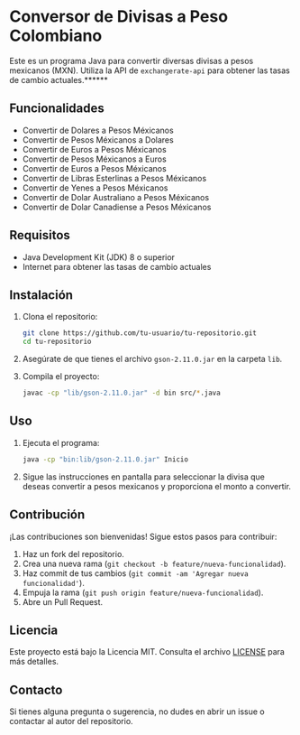 # Conversor de Divisas a Peso Colombiano
Este es un programa Java para convertir diversas divisas a pesos mexicanos (MXN). Utiliza la API de `exchangerate-api` para obtener las tasas de cambio actuales.******


## Funcionalidades

- Convertir de Dolares a Pesos Méxicanos
- Convertir de Pesos Méxicanos a Dolares
- Convertir de Euros a Pesos Méxicanos
- Convertir de Pesos Méxicanos a Euros
- Convertir de Euros a Pesos Méxicanos
- Convertir de Libras Esterlinas a Pesos Méxicanos
- Convertir de Yenes a Pesos Méxicanos
- Convertir de Dolar Australiano a Pesos Méxicanos
- Convertir de Dolar Canadiense a Pesos Méxicanos

## Requisitos

- Java Development Kit (JDK) 8 o superior
- Internet para obtener las tasas de cambio actuales

## Instalación

1. Clona el repositorio:

    ```sh
    git clone https://github.com/tu-usuario/tu-repositorio.git
    cd tu-repositorio
    ```

2. Asegúrate de que tienes el archivo `gson-2.11.0.jar` en la carpeta `lib`.

3. Compila el proyecto:

    ```sh
    javac -cp "lib/gson-2.11.0.jar" -d bin src/*.java
    ```

## Uso

1. Ejecuta el programa:

    ```sh
    java -cp "bin:lib/gson-2.11.0.jar" Inicio
    ```

2. Sigue las instrucciones en pantalla para seleccionar la divisa que deseas convertir a pesos mexicanos y proporciona el monto a convertir.

## Contribución

¡Las contribuciones son bienvenidas! Sigue estos pasos para contribuir:

1. Haz un fork del repositorio.
2. Crea una nueva rama (`git checkout -b feature/nueva-funcionalidad`).
3. Haz commit de tus cambios (`git commit -am 'Agregar nueva funcionalidad'`).
4. Empuja la rama (`git push origin feature/nueva-funcionalidad`).
5. Abre un Pull Request.

## Licencia

Este proyecto está bajo la Licencia MIT. Consulta el archivo [LICENSE](LICENSE) para más detalles.

## Contacto

Si tienes alguna pregunta o sugerencia, no dudes en abrir un issue o contactar al autor del repositorio.

